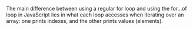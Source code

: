 The main difference between using a regular for loop and using the for...of loop in JavaScript lies in what each loop accesses when iterating over an array: one prints indexes, and the other prints values (elements).
